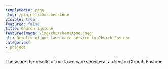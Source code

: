 ```yaml
---
templateKey: page
slug: /project/churchenstone
visible: true
featured: false
title: Church Enstone
featuredimage: /img/churchenstone.jpeg
alt: Results of our lawn care service in Church Enstone
categories:
- project
---
```

These are the results of our lawn care service at a client in Church Enstone


